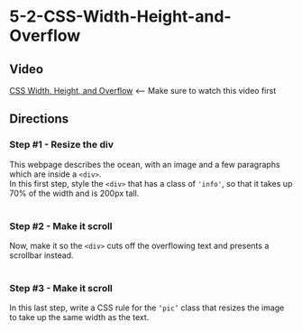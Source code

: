 # 5-2-CSS-Width-Height-and-Overflow <br>

## Video
[CSS Width, Height, and Overflow](https://youtu.be/Xhta9NIqG0o) <-- Make sure to watch this video first

## Directions 
### Step #1 - Resize the div <br>
This webpage describes the ocean, with an image and a few paragraphs which are inside a `<div>`.<br>
In this first step, style the `<div>` that has a class of `'info'`, so that it takes up 70% of the width and is 200px tall.
<br><br>
### Step #2 - Make it scroll <br>
Now, make it so the `<div>` cuts off the overflowing text and presents a scrollbar instead.
<br><br>
### Step #3 - Make it scroll <br>
In this last step, write a CSS rule for the `‘pic’` class that resizes the image to take up the same width as the text.
<br><br>
